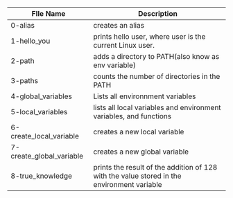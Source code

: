 
| FIle Name  | Description |
| ------------- | ------------- |
| 0-alias  | creates an alias|
| 1-hello_you | prints hello user, where user is the current Linux user.|
| 2-path | adds a directory to  PATH(also know as env variable)|
| 3-paths | counts the number of directories in the PATH |
| 4-global_variables | Lists all environnment variables |
| 5-local_variables |  lists all local variables and environment variables, and functions |
| 6-create_local_variable | creates a new local variable |
| 7-create_global_variable | creates a new global variable |
| 8-true_knowledge | prints the result of the addition of 128 with the value stored in the environment variable  
